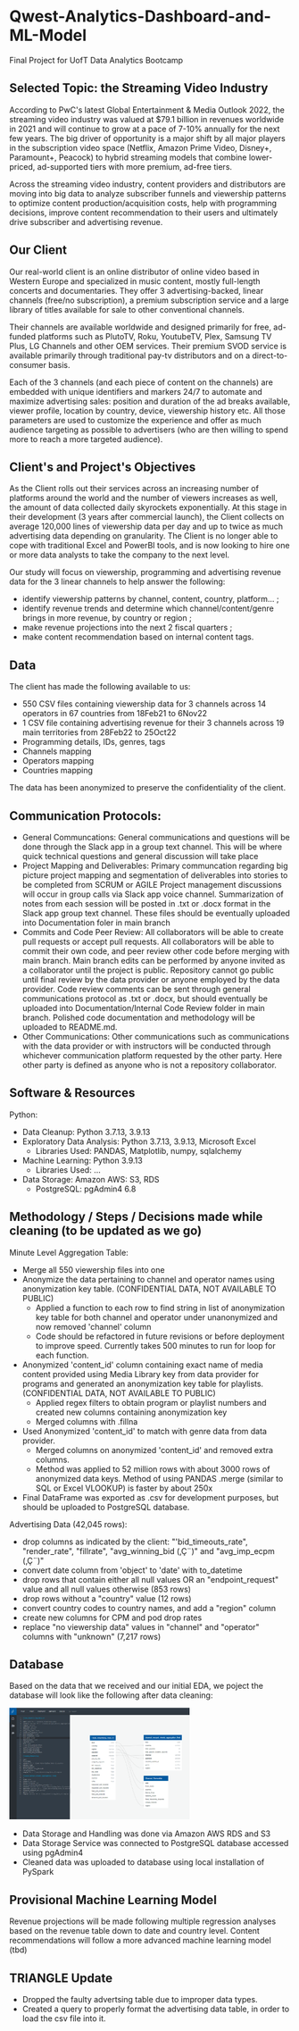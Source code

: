 # Qwest-Analytics-Dashboard-and-ML-Model
Final Project for UofT Data Analytics Bootcamp


## Selected Topic: the Streaming Video Industry

According to PwC's latest Global Entertainment & Media Outlook 2022, the streaming video industry was valued at $79.1 billion in revenues worldwide in 2021 and will continue to grow at a pace of 7-10% annually for the next few years. The big driver of opportunity is a major shift by all major players in the subscription video space (Netflix, Amazon Prime Video, Disney+, Paramount+, Peacock) to hybrid streaming models that combine lower-priced, ad-supported tiers with more premium, ad-free tiers.

Across the streaming video industry, content providers and distributors are moving into big data to analyze subscriber funnels and viewership patterns to optimize content production/acquisition costs, help with programming decisions, improve content recommendation to their users and ultimately drive subscriber and advertising revenue.


## Our Client

Our real-world client is an online distributor of online video based in Western Europe and specialized in music content, mostly full-length concerts and documentaries. They offer 3 advertising-backed, linear channels (free/no subscription), a premium subscription service and a large library of titles available for sale to other conventional channels.

Their channels are available worldwide and designed primarily for free, ad-funded platforms such as PlutoTV, Roku, YoutubeTV, Plex, Samsung TV Plus, LG Channels and other OEM services. Their premium SVOD service is available primarily through traditional pay-tv distributors and on a direct-to-consumer basis.

Each of the 3 channels (and each piece of content on the channels) are embedded with unique identifiers and markers 24/7 to automate and maximize advertising sales: position and duration of the ad breaks available, viewer profile, location by country, device, viewership history etc. All those parameters are used to customize the experience and offer as much audience targeting as possible to advertisers (who are then willing to spend more to reach a more targeted audience).


## Client's and Project's Objectives

As the Client rolls out their services across an increasing number of platforms around the world and the number of viewers increases as well, the amount of data collected daily skyrockets exponentially. At this stage in their development (3 years after commercial launch), the Client collects on average 120,000 lines of viewership data per day and up to twice as much advertising data depending on granularity. The Client is no longer able to cope with traditional Excel and PowerBI tools, and is now looking to hire one or more data analysts to take the company to the next level.

Our study will focus on viewership, programming and advertising revenue data for the 3 linear channels to help answer the following:
- identify viewership patterns by channel, content, country, platform... ;
- identify revenue trends and determine which channel/content/genre brings in more revenue, by country or region ;
- make revenue projections into the next 2 fiscal quarters ;
- make content recommendation based on internal content tags.


## Data

The client has made the following available to us:
- 550 CSV files containing viewership data for 3 channels across 14 operators in 67 countries from 18Feb21 to 6Nov22
- 1 CSV file containing advertising revenue for their 3 channels across 19 main territories from 28Feb22 to 25Oct22
- Programming details, IDs, genres, tags
- Channels mapping
- Operators mapping
- Countries mapping

The data has been anonymized to preserve the confidentiality of the client.


## Communication Protocols:

- General Communcations: General communications and questions will be done through the Slack app in a group text channel. This will be where quick technical questions and general discussion will take place
- Project Mapping and Deliverables: Primary communcation regarding big picture project mapping and segmentation of deliverables into stories to be completed from SCRUM or AGILE Project management discussions will occur in group calls via Slack app voice channel.  Summarization of notes from each session will be posted in .txt or .docx format in the Slack app group text channel. These files should be eventually uploaded into Documentation foler in main branch
- Commits and Code Peer Review: All collaborators will be able to create pull requests or accept pull requests. All collaborators will be able to commit their own code, and peer review other code before merging with main branch. Main branch edits can be performed by anyone invited as a collaborator until the project is public. Repository cannot go public until final review by the data provider or anyone employed by the data provider. Code review comments can be sent through general communications protocol as .txt or .docx, but should eventually be uploaded into Documentation/Internal Code Review folder in main branch.  Polished code documentation and methodology will be uploaded to README.md.
- Other Communications: Other communications such as communications with the data provider or with instructors will be conducted through whichever communication platform requested by the other party. Here other party is defined as anyone who is not a repository collaborator.


## Software & Resources

Python:
- Data Cleanup: Python 3.7.13, 3.9.13
- Exploratory Data Analysis: Python 3.7.13, 3.9.13, Microsoft Excel
	- Libraries Used: PANDAS, Matplotlib, numpy, sqlalchemy
- Machine Learning: Python 3.9.13
	- Libraries Used: ... 
- Data Storage: Amazon AWS: S3, RDS
	- PostgreSQL: pgAdmin4 6.8 


## Methodology / Steps / Decisions made while cleaning (to be updated as we go)

Minute Level Aggregation Table:
- Merge all 550 viewership files into one
- Anonymize the data pertaining to channel and operator names using anonymization key table. (CONFIDENTIAL DATA, NOT AVAILABLE TO PUBLIC)
	- Applied a function to each row to find string in list of anonymization key table for both channel and operator under unanonymized and now removed 'channel' column
	- Code should be refactored in future revisions or before deployment to improve speed. Currently takes 500 minutes to run for loop for each function.
- Anonymized 'content_id' column containing exact name of media content provided using Media Library key from data provider for programs and generated an anonymization key table for playlists. (CONFIDENTIAL DATA, NOT AVAILABLE TO PUBLIC)
	- Applied regex filters to obtain program or playlist numbers and created new columns containing anonymization key
	- Merged columns with .fillna
- Used Anonymized 'content_id' to match with genre data from data provider.
	- Merged columns on anonymized 'content_id' and removed extra columns.
	- Method was applied to 52 million rows with about 3000 rows of anonymized data keys.  Method of using PANDAS .merge (similar to SQL or Excel VLOOKUP) is faster by about 250x
- Final DataFrame was exported as .csv for development purposes, but should be uploaded to PostgreSQL database.

Advertising Data (42,045 rows):
- drop columns as indicated by the client: "'bid_timeouts_rate", "render_rate", "fillrate", "avg_winning_bid (‚Ç¨)" and "avg_imp_ecpm (‚Ç¨)"
- convert date column from 'object' to 'date' with to_datetime
- drop rows that contain either all null values OR an "endpoint_request" value and all null values otherwise (853 rows)
- drop rows without a "country" value (12 rows)
- convert country codes to country names, and add a "region" column
- create new columns for CPM and pod drop rates
- replace "no viewership data" values in "channel" and "operator" columns with "unknown" (7,217 rows)


## Database

Based on the data that we received and our initial EDA, we poject the database will look like the following after data cleaning:

<img src="Initial EDA/Images and Screenshots/ERD v2.png" height=200>

- Data Storage and Handling was done via Amazon AWS RDS and S3
- Data Storage Service was connected to PostgreSQL database accessed using pgAdmin4
- Cleaned data was uploaded to database using local installation of PySpark

## Provisional Machine Learning Model

Revenue projections will be made following multiple regression analyses based on the revenue table down to date and country level.
Content recommendations will follow a more advanced machine learning model (tbd)

## TRIANGLE Update 
- Dropped the faulty advertsing table due to improper data types.
- Created a query to properly format the advertising data table, in order to load the csv file into it.


